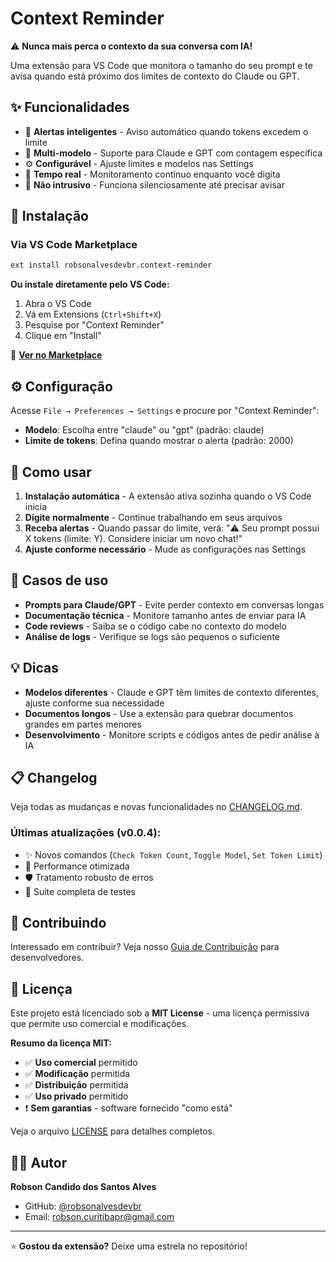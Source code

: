 # Context Reminder

⚠️ **Nunca mais perca o contexto da sua conversa com IA!**

Uma extensão para VS Code que monitora o tamanho do seu prompt e te avisa quando está próximo dos limites de contexto do Claude ou GPT.

## ✨ Funcionalidades

- 🚨 **Alertas inteligentes** - Aviso automático quando tokens excedem o limite
- 🤖 **Multi-modelo** - Suporte para Claude e GPT com contagem específica
- ⚙️ **Configurável** - Ajuste limites e modelos nas Settings
- 🔄 **Tempo real** - Monitoramento contínuo enquanto você digita
- 🎯 **Não intrusivo** - Funciona silenciosamente até precisar avisar

## 🚀 Instalação

### Via VS Code Marketplace
```bash
ext install robsonalvesdevbr.context-reminder
```

**Ou instale diretamente pelo VS Code:**
1. Abra o VS Code
2. Vá em Extensions (`Ctrl+Shift+X`)
3. Pesquise por "Context Reminder"
4. Clique em "Install"

🔗 **[Ver no Marketplace](https://marketplace.visualstudio.com/items?itemName=robsonalvesdevbr.context-reminder)**

## ⚙️ Configuração

Acesse `File → Preferences → Settings` e procure por "Context Reminder":

- **Modelo**: Escolha entre "claude" ou "gpt" (padrão: claude)
- **Limite de tokens**: Defina quando mostrar o alerta (padrão: 2000)

## 📖 Como usar

1. **Instalação automática** - A extensão ativa sozinha quando o VS Code inicia
2. **Digite normalmente** - Continue trabalhando em seus arquivos
3. **Receba alertas** - Quando passar do limite, verá: "⚠️ Seu prompt possui X tokens (limite: Y). Considere iniciar um novo chat!"
4. **Ajuste conforme necessário** - Mude as configurações nas Settings

## 🎯 Casos de uso

- **Prompts para Claude/GPT** - Evite perder contexto em conversas longas
- **Documentação técnica** - Monitore tamanho antes de enviar para IA
- **Code reviews** - Saiba se o código cabe no contexto do modelo
- **Análise de logs** - Verifique se logs são pequenos o suficiente

## 💡 Dicas

- **Modelos diferentes** - Claude e GPT têm limites de contexto diferentes, ajuste conforme sua necessidade
- **Documentos longos** - Use a extensão para quebrar documentos grandes em partes menores
- **Desenvolvimento** - Monitore scripts e códigos antes de pedir análise à IA

## 📋 Changelog

Veja todas as mudanças e novas funcionalidades no [CHANGELOG.md](CHANGELOG.md).

### Últimas atualizações (v0.0.4):
- ✨ Novos comandos (`Check Token Count`, `Toggle Model`, `Set Token Limit`)
- 🚀 Performance otimizada
- 🛡️ Tratamento robusto de erros
- 🧪 Suite completa de testes

## 🤝 Contribuindo

Interessado em contribuir? Veja nosso [Guia de Contribuição](CONTRIBUTING.md) para desenvolvedores.

## 📝 Licença

Este projeto está licenciado sob a **MIT License** - uma licença permissiva que permite uso comercial e modificações.

**Resumo da licença MIT:**
- ✅ **Uso comercial** permitido
- ✅ **Modificação** permitida
- ✅ **Distribuição** permitida
- ✅ **Uso privado** permitido
- ❗ **Sem garantias** - software fornecido "como está"

Veja o arquivo [LICENSE](LICENSE) para detalhes completos.

## 👨‍💻 Autor

**Robson Candido dos Santos Alves**
- GitHub: [@robsonalvesdevbr](https://github.com/robsonalvesdevbr)
- Email: robson.curitibapr@gmail.com

---

⭐ **Gostou da extensão?** Deixe uma estrela no repositório!
